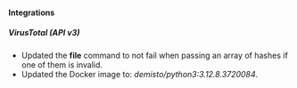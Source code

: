 
#### Integrations

##### VirusTotal (API v3)

- Updated the **file** command to not fail when passing an array of hashes if one of them is invalid.
- Updated the Docker image to: *demisto/python3:3.12.8.3720084*.
